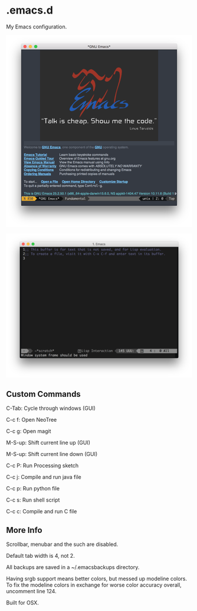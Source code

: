 # .emacs.d
My Emacs configuration.

<img src="https://github.com/eccentricayman/.emacs.d/blob/master/Screenshots/emacs.png"></img>

<img src="https://github.com/eccentricayman/.emacs.d/blob/master/Screenshots/emacs-term.png"></img>

## Custom Commands

C-Tab: Cycle through windows (GUI)

C-c f: Open NeoTree

C-c g: Open magit

M-S-up: Shift current line up (GUI)

M-S-up: Shift current line down (GUI)

C-c P: Run Processing sketch

C-c j: Compile and run java file

C-c p: Run python file

C-c s: Run shell script

C-c c: Compile and run C file

## More Info
Scrollbar, menubar and the such are disabled.

Default tab width is 4, not 2.

All backups are saved in a ~/.emacsbackups directory.

Having srgb support means better colors, but messed up modeline colors. To fix the modeline colors in exchange for worse color accuracy overall, uncomment line 124.

Built for OSX.

